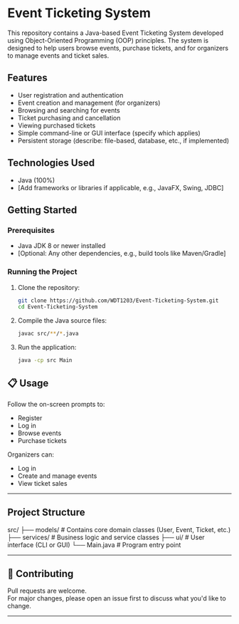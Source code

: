 # Event Ticketing System

This repository contains a Java-based Event Ticketing System developed using Object-Oriented Programming (OOP) principles. The system is designed to help users browse events, purchase tickets, and for organizers to manage events and ticket sales.

## Features

- User registration and authentication
- Event creation and management (for organizers)
- Browsing and searching for events
- Ticket purchasing and cancellation
- Viewing purchased tickets
- Simple command-line or GUI interface (specify which applies)
- Persistent storage (describe: file-based, database, etc., if implemented)

## Technologies Used

- Java (100%)
- [Add frameworks or libraries if applicable, e.g., JavaFX, Swing, JDBC]

## Getting Started

### Prerequisites

- Java JDK 8 or newer installed
- [Optional: Any other dependencies, e.g., build tools like Maven/Gradle]

### Running the Project

1. Clone the repository:

   ```bash
   git clone https://github.com/WDT1203/Event-Ticketing-System.git
   cd Event-Ticketing-System
2. Compile the Java source files:

   ```bash
   javac src/**/*.java

3. Run the application:

   ```bash
   java -cp src Main

## 📋 Usage

Follow the on-screen prompts to:

- Register  
- Log in  
- Browse events  
- Purchase tickets  

Organizers can:

- Log in  
- Create and manage events  
- View ticket sales  

---

## Project Structure
src/
├── models/ # Contains core domain classes (User, Event, Ticket, etc.)
├── services/ # Business logic and service classes
├── ui/ # User interface (CLI or GUI)
└── Main.java # Program entry point


---

## 🤝 Contributing

Pull requests are welcome.  
For major changes, please open an issue first to discuss what you'd like to change.

---

